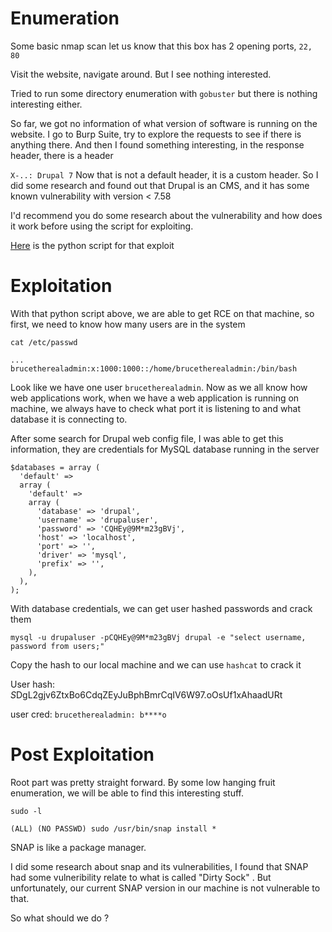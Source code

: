 
# Enumeration

Some basic nmap scan let us know that this box has 2 opening ports, `22, 80`

Visit the website, navigate around. But I see nothing interested.

Tried to run some directory enumeration with `gobuster` but there is nothing interesting either.

So far, we got no information of what version of software is running on the website.
I go to Burp Suite, try to explore the requests to see if there is anything there.
And then I found something interesting, in the response header, there is a header

`X-..: Drupal 7` 
Now that is not a default header, it is a custom header. So I did some research and found out that Drupal is an CMS, and it has some known vulnerability with version < 7.58

I'd recommend you do some research about the vulnerability and how does it work before using the script for exploiting.

[Here](https://github.com/pimps/CVE-2018-7600/blob/master/drupa7-CVE-2018-7600.py) is the python script for that exploit

# Exploitation

With that python script above, we are able to get RCE on that machine, so first, we need to know how many users are in the system

```
cat /etc/passwd

...
brucetherealadmin:x:1000:1000::/home/brucetherealadmin:/bin/bash
```
Look like we have one user `brucetherealadmin`. 
Now as we all know how web applications work, when we have a web application is running on machine, we always have to check what port it is listening to and what database it is connecting to.

After some search for Drupal web config file, I was able to get this information, they are credentials for MySQL database running in the server

```
$databases = array (
  'default' =>
  array (
    'default' =>
    array (
      'database' => 'drupal',
      'username' => 'drupaluser',
      'password' => 'CQHEy@9M*m23gBVj',
      'host' => 'localhost',
      'port' => '',
      'driver' => 'mysql',
      'prefix' => '',
    ),
  ),
);
```

With database credentials, we can get user hashed passwords and crack them
```
mysql -u drupaluser -pCQHEy@9M*m23gBVj drupal -e "select username, password from users;"
```
Copy the hash to our local machine and we can use `hashcat` to crack it


User hash: $S$DgL2gjv6ZtxBo6CdqZEyJuBphBmrCqIV6W97.oOsUf1xAhaadURt

user cred: `brucetherealadmin: b****o`

# Post Exploitation

Root part was pretty straight forward. By some low hanging fruit enumeration, we will be able to find this interesting stuff.

```
sudo -l

(ALL) (NO PASSWD) sudo /usr/bin/snap install * 
```
SNAP is like a package manager.

I did some research about snap and its vulnerabilities, I found that SNAP had some vulneribility relate to what is called "Dirty Sock" . But unfortunately, our current SNAP version in our machine is not vulnerable to that.

So what should we do ?
